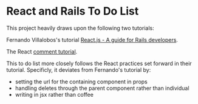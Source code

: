 # React and Rails To Do List #

This project heavily draws upon the following two tutorials: 

Fernando Villalobos's tutorial <a href="https://www.airpair.com/reactjs/posts/reactjs-a-guide-for-rails-developers" target="_blank">React.js - A guide for Rails developers</a>.

The React <a href="https://facebook.github.io/react/docs/tutorial.html" target="_blank">comment tutorial</a>.

This to do list more closely follows the React practices set forward in their tutorial. Specificly, it deviates from Fernando's tutorial by: 

 * setting the url for the containing component in props
 * handling deletes through the parent component rather than individual
 * writing in jsx rather than coffee

